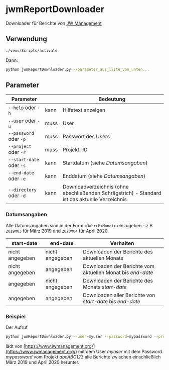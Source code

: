 ﻿# jwmReportDownloader
Downloader für Berichte von [JW Management](https://www.jwmanagement.org/)

## Verwendung
```bash
./venv/Scripts/activate
```
Dann:
```bash
python jwmReportDownloader.py --parameter_aus_liste_von_unten...
```

## Parameter
| Parameter                |      | Bedeutung                                                                                      |
| ------------------------ | ---- | ---------------------------------------------------------------------------------------------- |
| `--help` oder `-h`       | kann | Hilfetext anzeigen                                                                             |
| `--user` oder `-u`       | muss | User                                                                                           |
| `--password` oder `-p`   | muss | Passwort des Users                                                                             |
| `--project` oder `-r`    | muss | Projekt-ID                                                                                     |
| `--start-date` oder `-s` | kann | Startdatum (siehe *Datumsangaben*)                                                             |
| `--end-date` oder `-e`   | kann | Enddatum (siehe *Datumsangaben*)                                                               |
| `--directory` oder `-d`  | kann | Downloadverzeichnis (ohne abschließenden Schrägstrich) - Standard ist das aktuelle Verzeichnis |

### Datumsangaben
Alle Datumsangaben sind in der Form `<Jahr>M<Monat>` einzugeben - z.B 
`2019M03` für März 2019 und `2020M04` für April 2020.

| start-date      | end-date        | Verhalten                                                  |
| --------------- | --------------- | ---------------------------------------------------------- |
| nicht angegeben | nicht angegeben | Downloaden der Berichte des aktuellen Monats               |
| nicht angegeben | angegeben       | Downloaden der Berichte vom aktuellen Monat bis *end-date* |
| angegeben       | nicht angegeben | Downloaden der Berichte des Monats *start-date*            |
| angegeben       | angegeben       | Downloaden aller Berichte von *start-date* bis *end-date*  |


### Beispiel
Der Aufruf
```bash
python jwmReportDownloader.py --user=myuser --password=mypassword --project=abcABC123 --directory=/my/download/dir --start-date=2019M03 --end-date=2020M04
```
lädt von [https://www.jwmanagement.org/](https://www.jwmanagement.org/) mit dem User *myuser* mit dem Password 
*mypassword* vom Projekt *abcABC123* alle Berichte zwischen einschließlich 
März 2019 und April 2020 herunter.